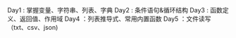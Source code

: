 Day1 : 掌握变量、字符串、列表、字典
Day2 : 条件语句&循环结构
Day3 : 函数定义、返回值、作用域
Day4 ：列表推导式、常用内置函数
Day5 ：文件读写（txt、csv、json)
